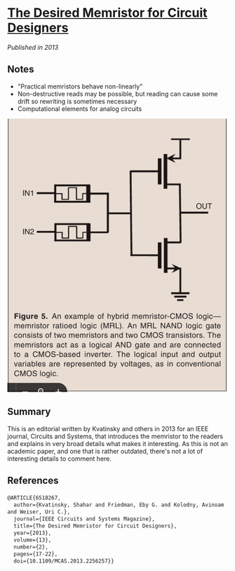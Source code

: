 # [The Desired Memristor for Circuit Designers](https://ieeexplore.ieee.org/document/6518267)
_Published in 2013_

## Notes
- "Practical memristors behave non-linearly"
- Non-destructive reads may be possible, but reading can cause some drift so rewriting is sometimes necessary
- Computational elements for analog circuits

![](kvnand.png)

## Summary

This is an editorial written by Kvatinsky and others in 2013 for an IEEE journal, Circuits and Systems, that introduces the memristor to the readers and explains in very broad details what makes it interesting. As this is not an academic paper, and one that is rather outdated, there's not a lot of interesting details to comment here.

## References

```
@ARTICLE{6518267,
  author={Kvatinsky, Shahar and Friedman, Eby G. and Kolodny, Avinoam and Weiser, Uri C.},
  journal={IEEE Circuits and Systems Magazine}, 
  title={The Desired Memristor for Circuit Designers}, 
  year={2013},
  volume={13},
  number={2},
  pages={17-22},
  doi={10.1109/MCAS.2013.2256257}}
```